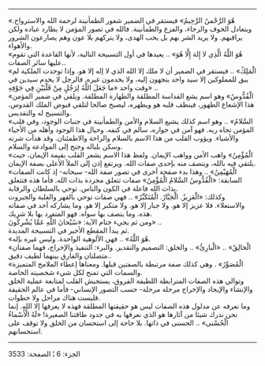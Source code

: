------------------------------------------------------------------------

«هُوَ الرَّحْمنُ الرَّحِيمُ» فيستقر في الضمير شعور الطمأنينة لرحمة الله
والاسترواح. ويتعادل الخوف والرجاء، والفزع والطمأنينة. فالله في تصور
المؤمن لا يطارد عباده ولكن يراقبهم. ولا يريد الشر بهم بل يحب الهدى، ولا
يتركهم بلا عون وهم يصارعون الشرور والأهواء.  
«هُوَ اللَّهُ الَّذِي لا إِلهَ إِلَّا هُوَ» .. يعيدها في أول التسبيحة التالية، لأنها
القاعدة التي تقوم عليها سائر الصفات..  
«الْمَلِكُ» .. فيستقر في الضمير أن لا ملك إلا الله الذي لا إله إلا هو. وإذا
توحدت الملكية لم يبق للمملوكين إلا سيد واحد يتجهون إليه، ولا يخدمون
غيره. فالرجل لا يخدم سيدين في وقت واحد «ما جَعَلَ اللَّهُ لِرَجُلٍ مِنْ قَلْبَيْنِ فِي
جَوْفِهِ» ..  
«الْقُدُّوسُ» وهو اسم يشع القداسة المطلقة والطهارة المطلقة. ويلقي في ضمير
المؤمن هذا الإشعاع الطهور، فينظف قلبه هو ويطهره، ليصبح صالحا لتلقي فيوض
الملك القدوس، والتسبيح له والتقديس.  
«السَّلامُ» .. وهو اسم كذلك يشيع السلام والأمن والطمأنينة في جنبات الوجود،
وفي قلب المؤمن تجاه ربه. فهو آمن في جواره، سالم في كنفه. وحيال هذا
الوجود وأهله من الأحياء والأشياء. ويؤوب القلب من هذا الاسم بالسلام
والراحة والاطمئنان. وقد هدأت شرته وسكن بلباله وجنح إلى الموادعة
والسلام.  
«الْمُؤْمِنُ» واهب الأمن وواهب الإيمان. ولفظ هذا الاسم يشعر القلب بقيمة
الإيمان، حيث يلتقي فيه بالله، ويتصف منه بإحدى صفات الله. ويرتفع إذن إلى
الملأ الأعلى بصفة الإيمان.  
«الْمُهَيْمِنُ» .. وهذا بدء صفحة أخرى في تصور صفة الله- سبحانه- إذ كانت الصفات
السابقة: «الْقُدُّوسُ السَّلامُ الْمُؤْمِنُ» صفات تتعلق مجردة بذات الله. فأما هذه
فتتعلق بذات الله فاعلة في الكون والناس. توحي بالسلطان والرقابة.  
وكذلك: «الْعَزِيزُ. الْجَبَّارُ. الْمُتَكَبِّرُ» .. فهي صفات توحي بالقهر والغلبة
والجبروت والاستعلاء. فلا عزيز إلا هو. ولا جبار إلا هو. ولا متكبر إلا هو.
وما يشاركه أحد في صفاته هذه. وما يتصف بها سواه. فهو المتفرد بها بلا
شريك.  
ومن ثم يجيء ختام الآية: «سُبْحانَ اللَّهِ عَمَّا يُشْرِكُونَ» ..  
ثم يبدأ المقطع الأخير في التسبيحة المديدة.  
«هُوَ اللَّهُ» .. فهي الألوهية الواحدة. وليس غيره بإله.  
«الْخالِقُ» .. «الْبارِئُ» .. والخلق: التصميم والتقدير. والبرء: التنفيذ
والإخراج، فهما صفتان متصلتان والفارق بينهما لطيف دقيق..  
«الْمُصَوِّرُ» . وهي كذلك صفة مرتبطة بالصفتين قبلها. ومعناها إعطاء الملامح
المتميزة والسمات التي تمنح لكل شيء شخصيته الخاصة.  
وتوالي هذه الصفات المترابطة اللطيفة الفروق، يستجيش القلب لمتابعة عملية
الخلق والإنشاء والإيجاد والإخراج مرحلة مرحلة- حسب التصور الإنساني- فأما
في عالم الحقيقة فليست هناك مراحل ولا خطوات.  
وما نعرفه عن مدلول هذه الصفات ليس هو حقيقتها المطلقة فهذه لا يعرفها إلا
الله. إنما نحن ندرك شيئا من آثارها هو الذي نعرفها به في حدود طاقتنا
الصغيرة! «لَهُ الْأَسْماءُ الْحُسْنى» .. الحسنى في ذاتها. بلا حاجة إلى استحسان من
الخلق ولا توقف على استحسانهم.

------------------------------------------------------------------------

الجزء: 6 ¦ الصفحة: 3533

